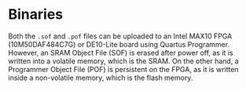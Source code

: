 # Binaries
Both the `.sof` and `.pof` files can be uploaded to an Intel MAX10 FPGA (10M50DAF484C7G) or DE10-Lite board using Quartus Programmer. However, an SRAM Object File (SOF) is erased after power off, as it is written into a volatile memory, which is the SRAM. On the other hand, a Programmer Object File (POF) is persistent on the FPGA, as it is written inside a non-volatile memory, which is the flash memory.
